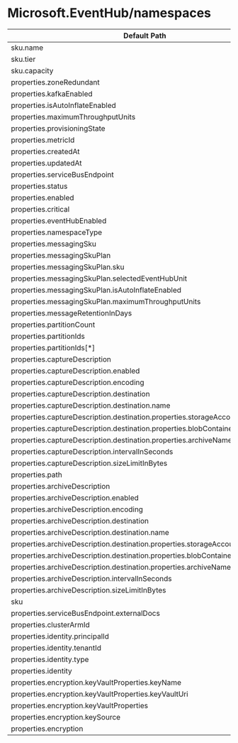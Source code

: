 # Microsoft.EventHub/namespaces

| Default Path | Alias |
|---|---|
| sku.name | Microsoft.EventHub/namespaces/sku.name |
| sku.tier | Microsoft.EventHub/namespaces/sku.tier |
| sku.capacity | Microsoft.EventHub/namespaces/sku.capacity |
| properties.zoneRedundant | Microsoft.EventHub/namespaces/zoneRedundant |
| properties.kafkaEnabled | Microsoft.EventHub/namespaces/kafkaEnabled |
| properties.isAutoInflateEnabled | Microsoft.EventHub/namespaces/isAutoInflateEnabled |
| properties.maximumThroughputUnits | Microsoft.EventHub/namespaces/maximumThroughputUnits |
| properties.provisioningState | Microsoft.EventHub/namespaces/provisioningState |
| properties.metricId | Microsoft.EventHub/namespaces/metricId |
| properties.createdAt | Microsoft.EventHub/namespaces/createdAt |
| properties.updatedAt | Microsoft.EventHub/namespaces/updatedAt |
| properties.serviceBusEndpoint | Microsoft.EventHub/namespaces/serviceBusEndpoint |
| properties.status | Microsoft.EventHub/namespaces/status |
| properties.enabled | Microsoft.EventHub/namespaces/enabled |
| properties.critical | Microsoft.EventHub/namespaces/critical |
| properties.eventHubEnabled | Microsoft.EventHub/namespaces/eventHubEnabled |
| properties.namespaceType | Microsoft.EventHub/namespaces/namespaceType |
| properties.messagingSku | Microsoft.EventHub/namespaces/messagingSku |
| properties.messagingSkuPlan | Microsoft.EventHub/namespaces/messagingSkuPlan |
| properties.messagingSkuPlan.sku | Microsoft.EventHub/namespaces/messagingSkuPlan.sku |
| properties.messagingSkuPlan.selectedEventHubUnit | Microsoft.EventHub/namespaces/messagingSkuPlan.selectedEventHubUnit |
| properties.messagingSkuPlan.isAutoInflateEnabled | Microsoft.EventHub/namespaces/messagingSkuPlan.isAutoInflateEnabled |
| properties.messagingSkuPlan.maximumThroughputUnits | Microsoft.EventHub/namespaces/messagingSkuPlan.maximumThroughputUnits |
| properties.messageRetentionInDays | Microsoft.EventHub/namespaces/messageRetentionInDays |
| properties.partitionCount | Microsoft.EventHub/namespaces/partitionCount |
| properties.partitionIds | Microsoft.EventHub/namespaces/partitionIds |
| properties.partitionIds[*] | Microsoft.EventHub/namespaces/partitionIds[*] |
| properties.captureDescription | Microsoft.EventHub/namespaces/captureDescription |
| properties.captureDescription.enabled | Microsoft.EventHub/namespaces/captureDescription.enabled |
| properties.captureDescription.encoding | Microsoft.EventHub/namespaces/captureDescription.encoding |
| properties.captureDescription.destination | Microsoft.EventHub/namespaces/captureDescription.destination |
| properties.captureDescription.destination.name | Microsoft.EventHub/namespaces/captureDescription.destination.name |
| properties.captureDescription.destination.properties.storageAccountResourceId | Microsoft.EventHub/namespaces/captureDescription.destination.storageAccountResourceId |
| properties.captureDescription.destination.properties.blobContainer | Microsoft.EventHub/namespaces/captureDescription.destination.blobContainer |
| properties.captureDescription.destination.properties.archiveNameFormat | Microsoft.EventHub/namespaces/captureDescription.destination.archiveNameFormat |
| properties.captureDescription.intervalInSeconds | Microsoft.EventHub/namespaces/captureDescription.intervalInSeconds |
| properties.captureDescription.sizeLimitInBytes | Microsoft.EventHub/namespaces/captureDescription.sizeLimitInBytes |
| properties.path | Microsoft.EventHub/namespaces/path |
| properties.archiveDescription | Microsoft.EventHub/namespaces/archiveDescription |
| properties.archiveDescription.enabled | Microsoft.EventHub/namespaces/archiveDescription.enabled |
| properties.archiveDescription.encoding | Microsoft.EventHub/namespaces/archiveDescription.encoding |
| properties.archiveDescription.destination | Microsoft.EventHub/namespaces/archiveDescription.destination |
| properties.archiveDescription.destination.name | Microsoft.EventHub/namespaces/archiveDescription.destination.name |
| properties.archiveDescription.destination.properties.storageAccountResourceId | Microsoft.EventHub/namespaces/archiveDescription.destination.storageAccountResourceId |
| properties.archiveDescription.destination.properties.blobContainer | Microsoft.EventHub/namespaces/archiveDescription.destination.blobContainer |
| properties.archiveDescription.destination.properties.archiveNameFormat | Microsoft.EventHub/namespaces/archiveDescription.destination.archiveNameFormat |
| properties.archiveDescription.intervalInSeconds | Microsoft.EventHub/namespaces/archiveDescription.intervalInSeconds |
| properties.archiveDescription.sizeLimitInBytes | Microsoft.EventHub/namespaces/archiveDescription.sizeLimitInBytes |
| sku | Microsoft.EventHub/namespaces/sku |
| properties.serviceBusEndpoint.externalDocs | Microsoft.EventHub/namespaces/serviceBusEndpoint.externalDocs |
| properties.clusterArmId | Microsoft.EventHub/namespaces/clusterArmId |
| properties.identity.principalId | Microsoft.EventHub/namespaces/identity.principalId |
| properties.identity.tenantId | Microsoft.EventHub/namespaces/identity.tenantId |
| properties.identity.type | Microsoft.EventHub/namespaces/identity.type |
| properties.identity | Microsoft.EventHub/namespaces/identity |
| properties.encryption.keyVaultProperties.keyName | Microsoft.EventHub/namespaces/encryption.keyVaultProperties.keyName |
| properties.encryption.keyVaultProperties.keyVaultUri | Microsoft.EventHub/namespaces/encryption.keyVaultProperties.keyVaultUri |
| properties.encryption.keyVaultProperties | Microsoft.EventHub/namespaces/encryption.keyVaultProperties |
| properties.encryption.keySource | Microsoft.EventHub/namespaces/encryption.keySource |
| properties.encryption | Microsoft.EventHub/namespaces/encryption |

